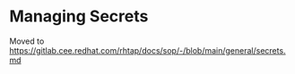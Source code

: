# Managing Secrets

Moved to https://gitlab.cee.redhat.com/rhtap/docs/sop/-/blob/main/general/secrets.md
